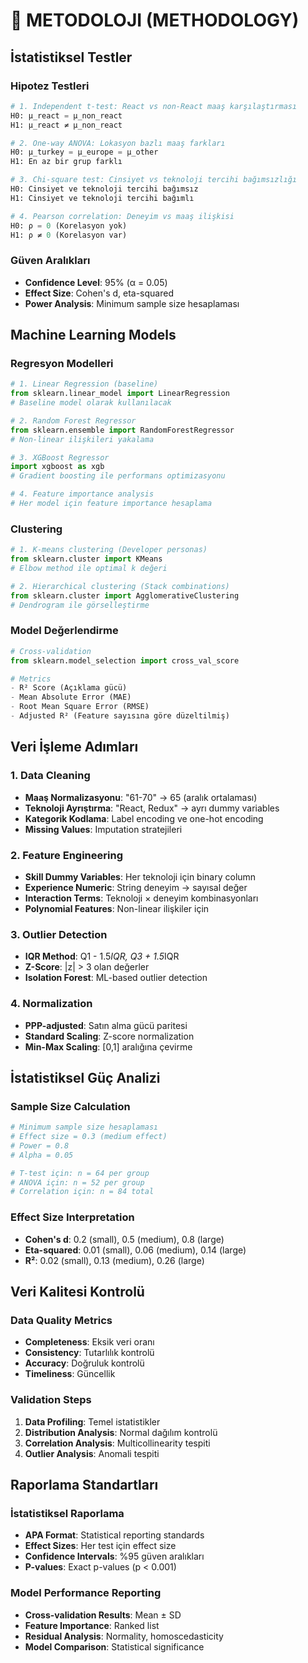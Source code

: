 # 🔬 METODOLOJI (METHODOLOGY)

## İstatistiksel Testler

### Hipotez Testleri
```python
# 1. Independent t-test: React vs non-React maaş karşılaştırması
H0: μ_react = μ_non_react
H1: μ_react ≠ μ_non_react

# 2. One-way ANOVA: Lokasyon bazlı maaş farkları
H0: μ_turkey = μ_europe = μ_other
H1: En az bir grup farklı

# 3. Chi-square test: Cinsiyet vs teknoloji tercihi bağımsızlığı
H0: Cinsiyet ve teknoloji tercihi bağımsız
H1: Cinsiyet ve teknoloji tercihi bağımlı

# 4. Pearson correlation: Deneyim vs maaş ilişkisi
H0: ρ = 0 (Korelasyon yok)
H1: ρ ≠ 0 (Korelasyon var)
```

### Güven Aralıkları
- **Confidence Level**: 95% (α = 0.05)
- **Effect Size**: Cohen's d, eta-squared
- **Power Analysis**: Minimum sample size hesaplaması

## Machine Learning Models

### Regresyon Modelleri
```python
# 1. Linear Regression (baseline)
from sklearn.linear_model import LinearRegression
# Baseline model olarak kullanılacak

# 2. Random Forest Regressor
from sklearn.ensemble import RandomForestRegressor
# Non-linear ilişkileri yakalama

# 3. XGBoost Regressor
import xgboost as xgb
# Gradient boosting ile performans optimizasyonu

# 4. Feature importance analysis
# Her model için feature importance hesaplama
```

### Clustering
```python
# 1. K-means clustering (Developer personas)
from sklearn.cluster import KMeans
# Elbow method ile optimal k değeri

# 2. Hierarchical clustering (Stack combinations)
from sklearn.cluster import AgglomerativeClustering
# Dendrogram ile görselleştirme
```

### Model Değerlendirme
```python
# Cross-validation
from sklearn.model_selection import cross_val_score

# Metrics
- R² Score (Açıklama gücü)
- Mean Absolute Error (MAE)
- Root Mean Square Error (RMSE)
- Adjusted R² (Feature sayısına göre düzeltilmiş)
```

## Veri İşleme Adımları

### 1. Data Cleaning
- **Maaş Normalizasyonu**: "61-70" → 65 (aralık ortalaması)
- **Teknoloji Ayrıştırma**: "React, Redux" → ayrı dummy variables
- **Kategorik Kodlama**: Label encoding ve one-hot encoding
- **Missing Values**: Imputation stratejileri

### 2. Feature Engineering
- **Skill Dummy Variables**: Her teknoloji için binary column
- **Experience Numeric**: String deneyim → sayısal değer
- **Interaction Terms**: Teknoloji × deneyim kombinasyonları
- **Polynomial Features**: Non-linear ilişkiler için

### 3. Outlier Detection
- **IQR Method**: Q1 - 1.5*IQR, Q3 + 1.5*IQR
- **Z-Score**: |z| > 3 olan değerler
- **Isolation Forest**: ML-based outlier detection

### 4. Normalization
- **PPP-adjusted**: Satın alma gücü paritesi
- **Standard Scaling**: Z-score normalization
- **Min-Max Scaling**: [0,1] aralığına çevirme

## İstatistiksel Güç Analizi

### Sample Size Calculation
```python
# Minimum sample size hesaplaması
# Effect size = 0.3 (medium effect)
# Power = 0.8
# Alpha = 0.05

# T-test için: n = 64 per group
# ANOVA için: n = 52 per group
# Correlation için: n = 84 total
```

### Effect Size Interpretation
- **Cohen's d**: 0.2 (small), 0.5 (medium), 0.8 (large)
- **Eta-squared**: 0.01 (small), 0.06 (medium), 0.14 (large)
- **R²**: 0.02 (small), 0.13 (medium), 0.26 (large)

## Veri Kalitesi Kontrolü

### Data Quality Metrics
- **Completeness**: Eksik veri oranı
- **Consistency**: Tutarlılık kontrolü
- **Accuracy**: Doğruluk kontrolü
- **Timeliness**: Güncellik

### Validation Steps
1. **Data Profiling**: Temel istatistikler
2. **Distribution Analysis**: Normal dağılım kontrolü
3. **Correlation Analysis**: Multicollinearity tespiti
4. **Outlier Analysis**: Anomali tespiti

## Raporlama Standartları

### İstatistiksel Raporlama
- **APA Format**: Statistical reporting standards
- **Effect Sizes**: Her test için effect size
- **Confidence Intervals**: %95 güven aralıkları
- **P-values**: Exact p-values (p < 0.001)

### Model Performance Reporting
- **Cross-validation Results**: Mean ± SD
- **Feature Importance**: Ranked list
- **Residual Analysis**: Normality, homoscedasticity
- **Model Comparison**: Statistical significance
